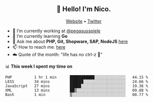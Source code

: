 <h2 align="center">👋 Hello! I'm Nico.</h2>
<p align="center">
  <a href="https://gruselhaus.com">Website</a> •
  <a href="https://twitter.com/NicoFinkernagel">Twitter</a>
</p>


- 🔭 I’m currently working at [@pegasusspiele](https://github.com/pegasusspiele)
- 🌱 I’m currently learning **Go**
- 💬 Ask me about **PHP, Git, Shopware, SAP, NodeJS** [here](https://github.com/gruselhaus/gruselhaus/issues)
- 📫 How to reach me: [here](https://github.com/gruselhaus/gruselhaus/issues)
- ☁️ Quote of the month: "life has no ctrl-z 🌴"

📊 **This week I spent my time on**
<!--START_SECTION:waka-->
```text
PHP          1 hr 1 min      ███████████░░░░░░░░░░░░░░   44.15 % 
LESS         34 mins         ██████░░░░░░░░░░░░░░░░░░░   24.66 % 
JavaScript   27 mins         █████░░░░░░░░░░░░░░░░░░░░   19.36 % 
XML          13 mins         ██▒░░░░░░░░░░░░░░░░░░░░░░   09.88 % 
Bash         1 min           ▒░░░░░░░░░░░░░░░░░░░░░░░░   00.77 % 
```
<!--END_SECTION:waka-->

